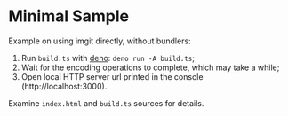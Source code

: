 ﻿# Minimal Sample

Example on using imgit directly, without bundlers:

1. Run `build.ts` with [deno](https://deno.com): `deno run -A build.ts`;
2. Wait for the encoding operations to complete, which may take a while;
3. Open local HTTP server url printed in the console (http://localhost:3000).

Examine `index.html` and `build.ts` sources for details.
